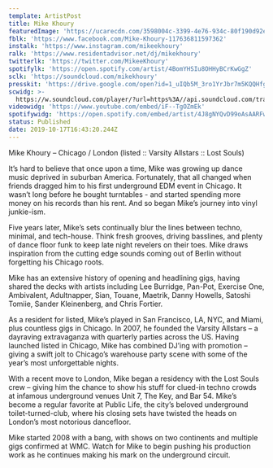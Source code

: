 ```yaml
---
template: ArtistPost
title: Mike Khoury
featuredImage: 'https://ucarecdn.com/3598004c-3399-4e76-934c-80f190d92e3f/'
fblk: 'https://www.facebook.com/Mike-Khoury-117636811597362'
instalk: 'https://www.instagram.com/mikeekhoury'
ralk: 'https://www.residentadvisor.net/dj/mikekhoury'
twitterlk: 'https://twitter.com/MikeeKhoury'
spotifylk: 'https://open.spotify.com/artist/4BomYHSIu8OHHyBCrKwGgZ'
sclk: 'https://soundcloud.com/mikekhoury'
presskit: 'https://drive.google.com/open?id=1_uIQb5M_3ro1YrJbr7m5KQQHfgyluANp'
scwidg: >-
  https://w.soundcloud.com/player/?url=https%3A//api.soundcloud.com/tracks/305205898&color=%23ff5500&auto_play=false&hide_related=false&show_comments=true&show_user=true&show_reposts=false&show_teaser=true&visual=true
videowidg: 'https://www.youtube.com/embed/iF--TgOZmEk'
spotifywidg: 'https://open.spotify.com/embed/artist/4J8gNYQvD99oAsAARFwnM4'
status: Published
date: 2019-10-17T16:43:20.244Z
---
```

Mike Khoury – Chicago / London (listed :: Varsity Allstars :: Lost Souls)



It’s hard to believe that once upon a time, Mike was growing up dance music deprived in suburban America. Fortunately, that all changed when friends dragged him to his first underground EDM event in Chicago. It wasn’t long before he bought turntables - and started spending more money on his records than his rent. And so began Mike’s journey into vinyl junkie-ism.



Five years later, Mike’s sets continually blur the lines between techno, minimal, and tech-house. Think fresh grooves, driving basslines, and plenty of dance floor funk to keep late night revelers on their toes. Mike draws inspiration from the cutting edge sounds coming out of Berlin without forgetting his Chicago roots.



Mike has an extensive history of opening and headlining gigs, having shared the decks with artists including Lee Burridge, Pan-Pot, Exercise One, Ambivalent, Adultnapper, Sian, Touane, Maetrik, Danny Howells, Satoshi Tomiie, Sander Kleinenberg, and Chris Fortier.



As a resident for listed, Mike’s played in San Francisco, LA, NYC, and Miami, plus countless gigs in Chicago. In 2007, he founded the Varsity Allstars – a dayraving extravaganza with quarterly parties across the US. Having launched listed in Chicago, Mike has combined DJ’ing with promotion – giving a swift jolt to Chicago’s warehouse party scene with some of the year’s most unforgettable nights.



With a recent move to London, Mike began a residency with the Lost Souls crew – giving him the chance to show his stuff for clued-in techno crowds at infamous underground venues Unit 7, The Key, and Bar 54. Mike’s become a regular favorite at Public Life, the city’s beloved underground toilet-turned-club, where his closing sets have twisted the heads on London’s most notorious dancefloor.



Mike started 2008 with a bang, with shows on two continents and multiple gigs confirmed at WMC. Watch for Mike to begin pushing his production work as he continues making his mark on the underground circuit.
